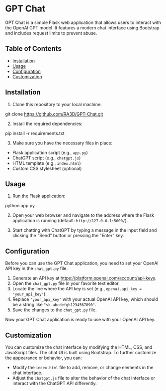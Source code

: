 # GPT Chat

GPT Chat is a simple Flask web application that allows users to interact with the OpenAI GPT model. It features a modern chat interface using Bootstrap and includes request limits to prevent abuse.

## Table of Contents

- [Installation](#installation)
- [Usage](#usage)
- [Configuration](#configuration)
- [Customization](#customization)

## Installation

1. Clone this repository to your local machine:

git clone https://github.com/RA3D/GPT-Chat.git


2. Install the required dependencies:

pip install -r requirements.txt


3. Make sure you have the necessary files in place:

- Flask application script (e.g., `app.py`)
- ChatGPT script (e.g., `chatgpt.js`)
- HTML template (e.g., `index.html`)
- Custom CSS stylesheet (optional)

## Usage

1. Run the Flask application:

python app.py


2. Open your web browser and navigate to the address where the Flask application is running (default: `http://127.0.0.1:5000/`).

3. Start chatting with ChatGPT by typing a message in the input field and clicking the "Send" button or pressing the "Enter" key.

## Configuration

Before you can use the GPT Chat application, you need to set your OpenAI API key in the `chat_gpt.py` file.

1. Generate an API key at https://platform.openai.com/account/api-keys.
2. Open the `chat_gpt.py` file in your favorite text editor.
3. Locate the line where the API key is set (e.g., `openai.api_key = "your_api_key"`).
4. Replace `"your_api_key"` with your actual OpenAI API key, which should be a string like `"sk-abcdefgh1234567890"`.
5. Save the changes to the `chat_gpt.py` file.

Now your GPT Chat application is ready to use with your OpenAI API key.

## Customization

You can customize the chat interface by modifying the HTML, CSS, and JavaScript files. 
The chat UI is built using Bootstrap. 
To further customize the appearance or behavior, you can:

- Modify the `index.html` file to add, remove, or change elements in the chat interface.
- Adjust the `chatgpt.js` file to alter the behavior of the chat interface or interact with the ChatGPT API differently.

